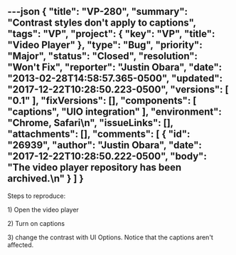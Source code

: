 ---json
{
  "title": "VP-280",
  "summary": "Contrast styles don't apply to captions",
  "tags": "VP",
  "project": {
    "key": "VP",
    "title": "Video Player"
  },
  "type": "Bug",
  "priority": "Major",
  "status": "Closed",
  "resolution": "Won't Fix",
  "reporter": "Justin Obara",
  "date": "2013-02-28T14:58:57.365-0500",
  "updated": "2017-12-22T10:28:50.223-0500",
  "versions": [
    "0.1"
  ],
  "fixVersions": [],
  "components": [
    "captions",
    "UIO integration"
  ],
  "environment": "Chrome, Safari\n",
  "issueLinks": [],
  "attachments": [],
  "comments": [
    {
      "id": "26939",
      "author": "Justin Obara",
      "date": "2017-12-22T10:28:50.222-0500",
      "body": "The video player repository has been archived.\n"
    }
  ]
}
---
Steps to reproduce:

1\) Open the video player

2\) Turn on captions

3\) change the contrast with UI Options. Notice that the captions aren't affected.

        